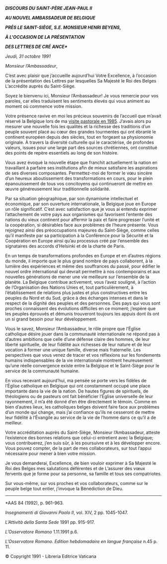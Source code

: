 ***DISCOURS DU SAINT-PÈRE JEAN-PAUL II***

***AU NOUVEL AMBASSADEUR DE BELGIQUE***

***PRÈS LE SAINT-SIÈGE, S.E. MONSIEUR HENRI BEYENS,***

***À L'OCCASION DE LA PRÉSENTATION***

***DES LETTRES DE CRÉ*** ***ANCE\****

*Jeudi, 31 octobre 1991*

*Monsieur l’Ambassadeur*,

C’est avec plaisir que j’accueille aujourd’hui Votre Excellence, à l’occasion de la présentation des Lettres par lesquelles Sa Majesté le Roi des Belges L’accrédite auprès du Saint-Siège.

Soyez le bienvenu ici, Monsieur l’Ambassadeur! Je vous remercie pour vos paroles, car elles traduisent les sentiments élevés qui vous animent au moment où commence votre mission.

Votre présence ravive en moi les précieux souvenirs de l’accueil que m’avait réservé la Belgique lors de ma [visite pastorale en 1985](http://www.vatican.va/holy_father/john_paul_ii/travels/sub_index1985/trav_paesi-bassi_fr.htm). J’avais alors pu mesurer une nouvelle fois les qualités et la richesse des traditions d’un peuple souvent placé au cœur des grandes tourmentes qui ont ébranlé le continent européen depuis des siècles, tout en forgeant sa physionomie originale. À travers la diversité culturelle qui le caractérise, de profondes valeurs, issues pour une large part des sources chrétiennes, ont constitué des points de repère essentiels au long de son histoire.

Vous avez évoqué la nouvelle étape que franchit actuellement la nation en travaillant à parfaire ses institutions afin de mieux satisfaire les aspirations de ses diverses composantes. Permettez-moi de former le vœu sincère d’un heureux aboutissement des transformations en cours, pour le plein épanouissement de tous vos concitoyens qui continueront de mettre en œuvre généreusement leur traditionnelle solidarité.

Par sa situation géographique, par son dynamisme intellectuel et économique, par son ouverture internationale, la Belgique joue en Europe un rôle significatif. C’est avec satisfaction que je vous ai entendu exprimer l’attachement de votre pays aux organismes qui favorisent l’entente des nations du vieux continent pour affermir la paix et faire progresser l’unité et la coopération, si désirables face aux problèmes de l’heure présente. Vous rejoignez ainsi des préoccupations majeures du Saint-Siège, comme celles qu’il manifeste par sa participation à la Conférence pour la Sécurité et la Coopération en Europe ainsi qu’au processus créé par l’ensemble des signataires des accords d’Helsinki et de la charte de Paris.

En un temps de transformations profondes en Europe et en d’autres régions du monde, il importe que le plus grand nombre de pays collaborent, à la lumière des expériences et même des souffrances du passé, pour édifier le nouvel ordre international qui devrait permettre à nos contemporains et aux nouvelles générations de mener une vie meilleure sur l’ensemble de la planète. La Belgique contribue activement, vous l’avez souligné, à l’action de l’Organisation des Nations Unies et, tout particulièrement, à l’établissement de relations plus justes et plus constructives entre les peuples du Nord et du Sud, grâce à des échanges intenses et dans le respect de la dignité des peuples et des personnes. Des pays qui vous sont proches connaissent des évolutions difficiles en ce moment; j’espère que les peuples éprouvés et démunis trouveront toujours les appuis dont ils ont un si grand besoin pour leur développement.

Vous le savez, Monsieur l’Ambassadeur, le rôle propre que l’Église catholique désire jouer dans la communauté internationale ne répond pas à d’autres ambitions que celle d’une défense claire des hommes, de leur liberté spirituelle, de leur fidélité aux richesses de leur nature et de leur vocation à former une unique famille, diverse mais fraternelle. Les perspectives que vous venez de tracer et vos réflexions sur les fondements humains indispensables de la vie internationale montrent heureusement qu’une réelle convergence existe entre la Belgique et le Saint-Siège pour le service de la communauté humaine.

En vous recevant aujourd’hui, ma pensée se porte vers les fidèles de l’Église catholique en Belgique qui ont constamment occupé une place importante dans la vie de la nation. De hautes figures de spirituels, de théologiens ou de pasteurs ont fait bénéficier l’Église universelle de leur rayonnement, il m’a été donné d’en être directement le témoin. Comme en bien d’autres lieux, les catholiques belges doivent faire face aux problèmes d’un monde qui change, mais j’ai confiance qu’ils ne cesseront de mettre leur fidélité à l’Évangile au service de la vie de l’homme dans ce qu’il a de meilleur.

Votre accréditation auprès du Saint-Siège, Monsieur l’Ambassadeur, atteste l’existence des bonnes relations que celui-ci entretient avec la Belgique; vous contribuerez, j’en suis sûr, à les poursuivre et à les développer encore. Vous pouvez compter, de la part de mes collaborateurs, sur tout l’appui nécessaire pour mener à bien votre mission.

Je vous demanderai, Excellence, de bien vouloir exprimer à Sa Majesté le Roi des Belges mes salutations déférentes et de L’assurer des vœux fervents que je forme pour sa personne, sa famille et tous ses compatriotes.

Sur vous-même, sur vos proches et vos collaborateurs, comme sur le peuple belge tout entier, j’invoque la Bénédiction de Dieu.

* * *

\*AAS 84 (1992), p. 961-963.

*Insegnamenti di Giovanni Paolo II*, vol. XIV, 2 pp. 1045-1047.

*L'Attività della Santa Sede* 1991 pp. 915-917.

*L’Osservatore Romano* 1.11.1991 p.6.

*L'Osservatore Romano. Edition hebdomadaire en langue française* n.45 p. 11.

© Copyright 1991 - Libreria Editrice Vaticana